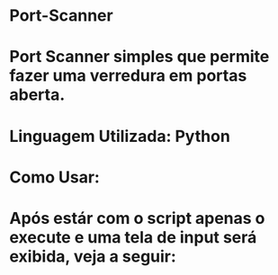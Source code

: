 # Port-Scanner
# Port Scanner simples que permite fazer uma verredura em portas aberta.
# Linguagem Utilizada: Python
# Como Usar:
# Após estár com o script apenas o execute e uma tela de input será exibida, veja a seguir: 
